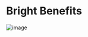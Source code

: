 # Bright Benefits

![image](https://github.com/stealthstar/brightbenefits/assets/161687817/c7696db4-d53c-4544-9ac5-8b8e93f6033f)
